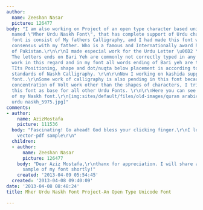 ```yaml
---
author:
  name: Zeeshan Nasar
  picture: 126477
body: "I am also working on Project of an open type character based unicode Font,
  named \"Mher Urdu Naskh Font\", that has complete support of Urdu characters.  \r\nThis
  font is consist of My fathers Calligraphy, and I had made this font with the complete
  consensus with my father. Who is a famous and Internationally award holder Calligrapher
  of Pakistan.\r\n\r\nI made especial work for the Urdu Letter \u06D2 \"Bari yeh\".
  The letters ends on Bari Yeh are commonly not correctly typed in any font. I made
  work in this regard and in my font all words ending of Bari yeh are typed correctly.
  TIts Positioning, shape and dot/nuqta below placement is according to International
  standards of Naskh Calligraphy. \r\n\r\nNow I working on kashida support for this
  font..\r\nSome work of calligraphy is also pending in this font because I put most
  concentration of Volt work other than the shapes of characters, I tried to make
  this font as base for all other Urdu Fonts. \r\n\r\nHere you can see the sample
  of my Naskh font.\r\n[img:sites/default/files/old-images/quran arabic_4344.jpg]\r\n[img:sites/default/files/old-images/mher_4481.jpg]\r\n[img:sites/default/files/old-images/mher
  urdu naskh_5975.jpg]"
comments:
- author:
    name: AzizMostafa
    picture: 111536
  body: "Fascinating! Go ahead! God bless your clicking finger.\r\nI love to see a
    vector-pdf sample\r\n"
  children:
  - author:
      name: Zeeshan Nasar
      picture: 126477
    body: "Dear Aziz Mostafa,\r\nthanx for appreciation. I will share a vector-pdf
      sample of my font shortly!"
    created: '2013-04-09 05:54:45'
  created: '2013-04-08 09:40:09'
date: '2013-04-08 08:48:24'
title: Mher Urdu Naskh Font Project-An Open Type Unicode Font

---
```

